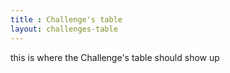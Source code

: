 ```yaml
---
title : Challenge's table
layout: challenges-table
---
```


this is where the Challenge's table should show up